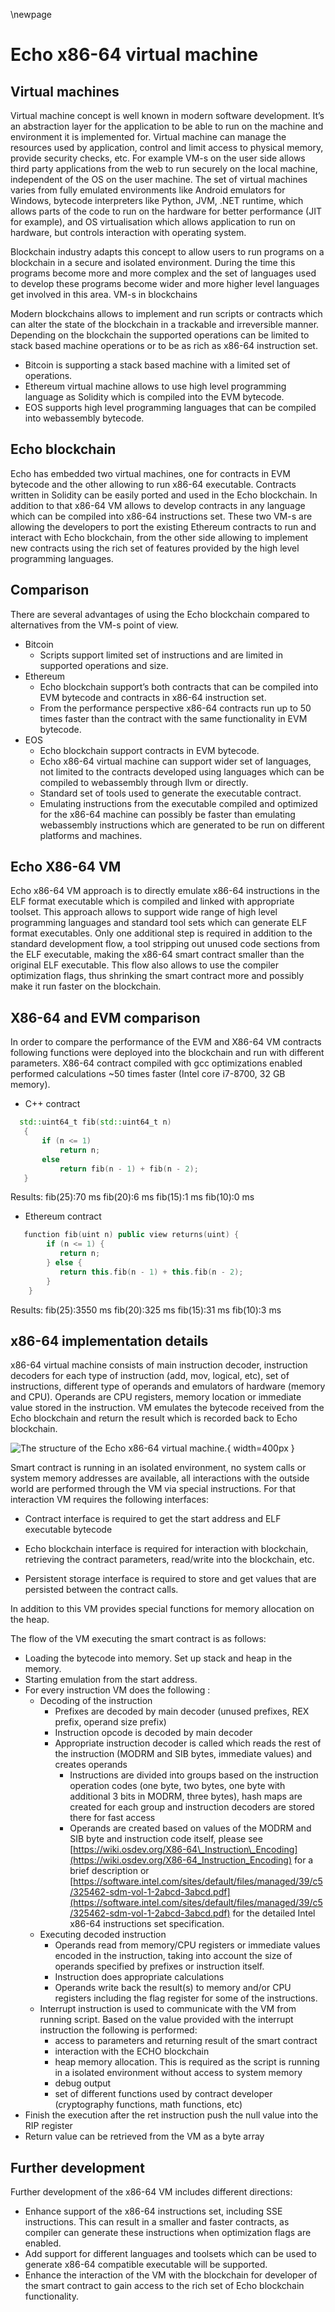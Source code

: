 \newpage

# Echo x86-64 virtual machine




## Virtual machines



Virtual machine concept is well known in modern software development. It’s an abstraction layer for the application to be able to run on the machine and environment it is implemented for.
Virtual machine can manage the resources used by application, control and limit access to physical memory, provide security checks, etc. For example VM-s on the user side allows third party applications from the web to run securely on the local machine, independent of the OS on the user machine. 
The set of virtual machines varies from fully emulated environments like Android emulators for Windows, bytecode interpreters like Python, JVM, .NET runtime, which allows parts of the code to run on the hardware for better performance (JIT for example), and OS virtualisation which allows application to run on hardware, but controls interaction with operating system.

Blockchain industry adapts this concept to allow users to run programs on a blockchain in a secure and isolated environment. During the time this programs become more and more complex and the set of languages used to develop these programs become wider and more higher level languages get involved in this area.
VM-s in blockchains 

Modern blockchains allows to implement and run scripts or contracts which can alter the state of the blockchain in a trackable and irreversible manner. Depending on the blockchain the supported operations can be limited to stack based machine operations or to be as rich as x86-64 instruction set.

* Bitcoin is supporting a stack based machine with a limited set of operations.
* Ethereum virtual machine allows to use high level programming language as Solidity which is compiled into the EVM bytecode.
* EOS supports high level programming languages that can be compiled into webassembly bytecode. 



## Echo blockchain



Echo has embedded two virtual machines, one for contracts in EVM bytecode and the other allowing to run x86-64 executable. Contracts written in Solidity can be easily ported and used in the Echo blockchain. In addition to that x86-64 VM allows to develop contracts in any language which can be compiled into x86-64 instructions set. These two VM-s are allowing the developers to port the existing Ethereum contracts to run and interact with Echo blockchain, from the other side allowing to implement new contracts using the rich set of features provided by the high level programming languages.



## Comparison



There are several advantages of using the Echo blockchain compared to alternatives from the VM-s point of view.

* Bitcoin
    * Scripts support limited set of instructions and are limited in supported operations and size.
* Ethereum
    * Echo blockchain support’s both contracts that can be compiled into EVM bytecode and contracts in x86-64 instruction set.
    * From the performance perspective x86-64 contracts run up to 50 times faster than the contract with the same functionality in EVM bytecode.
* EOS
    * Echo blockchain support contracts in EVM bytecode.
    * Echo x86-64 virtual machine can support wider set of languages, not limited to the contracts developed using languages which can be compiled to webassembly through llvm or directly.
    * Standard set of tools used to generate the executable contract.
    * Emulating instructions from the executable compiled and optimized for the x86-64 machine can possibly be faster than emulating webassembly instructions which are generated to be run on different platforms and machines.



## Echo X86-64 VM



Echo x86-64 VM approach is to directly emulate x86-64 instructions in the ELF format executable which is compiled and linked with appropriate toolset. This approach allows to support wide range of high level programming languages and standard tool sets which can generate ELF format executables.
Only one additional step is required in addition to the standard development flow, a tool stripping out unused code sections from the ELF executable, making the x86-64 smart contract smaller than the original ELF executable.
This flow also allows to use the compiler optimization flags, thus shrinking the smart contract more and possibly make it run faster on the blockchain.



## X86-64 and EVM comparison



In order to compare the performance of the EVM and X86-64 VM contracts following functions were deployed into the blockchain and run with different parameters. X86-64 contract compiled with gcc optimizations enabled performed calculations ~50 times faster (Intel core i7-8700, 32 GB memory). 


* C++ contract

```cpp
  std::uint64_t fib(std::uint64_t n)
   {
       if (n <= 1)
           return n;
       else
           return fib(n - 1) + fib(n - 2);
   }
```

Results:
    fib(25):70 ms
    fib(20):6 ms
    fib(15):1 ms
    fib(10):0 ms



* Ethereum contract


```cpp
   function fib(uint n) public view returns(uint) {
        if (n <= 1) {
           return n;
        } else {
           return this.fib(n - 1) + this.fib(n - 2);
        }
    }
```

Results:
    fib(25):3550 ms
    fib(20):325 ms
    fib(15):31 ms
    fib(10):3 ms



## x86-64 implementation details



x86-64 virtual machine consists of main instruction decoder, instruction decoders for each type of instruction (add, mov, logical, etc), set of instructions, different type of operands and emulators of hardware (memory and CPU). Operands are CPU registers, memory location or immediate value stored in the instruction. VM emulates the bytecode received from the Echo blockchain and return the result which is recorded back to Echo blockchain.



![The structure of the Echo x86-64 virtual machine.](../../../.gitbook/assets/x86-64-structure.png){ width=400px }



Smart contract is running in an isolated environment, no system calls or system memory addresses are available, all interactions with the outside world are performed through the VM via special instructions. For that interaction VM requires the following interfaces:

* Contract interface is required to get the start address and ELF executable bytecode

* Echo blockchain interface is required for interaction with blockchain, retrieving the contract parameters, read/write into the blockchain, etc.

* Persistent storage interface is required to store and get values that are persisted between the contract calls.

In addition to this VM provides special functions for memory allocation on the heap.

The flow of the VM executing the smart contract is as follows:

* Loading the bytecode into memory. Set up stack and heap in the memory.
* Starting emulation from the start address.
* For every instruction VM does the following :
  * Decoding of the instruction 
    * Prefixes are decoded by main decoder \(unused prefixes, REX prefix, operand size prefix\)
    * Instruction opcode is decoded by main decoder 
    * Appropriate instruction decoder is called which reads the rest of the instruction (MODRM and SIB bytes, immediate values) and creates operands 
      * Instructions are divided into groups based on the instruction operation codes (one byte, two bytes, one byte with additional 3 bits in MODRM, three bytes), hash maps are created for each group and instruction decoders are stored there for fast access
      * Operands are created based on values of the MODRM and SIB byte and instruction code itself, please see [https://wiki.osdev.org/X86-64\_Instruction\_Encoding](https://wiki.osdev.org/X86-64_Instruction_Encoding) for a brief description or [https://software.intel.com/sites/default/files/managed/39/c5/325462-sdm-vol-1-2abcd-3abcd.pdf](https://software.intel.com/sites/default/files/managed/39/c5/325462-sdm-vol-1-2abcd-3abcd.pdf) for the detailed Intel x86-64 instructions set specification.
  * Executing decoded instruction 
    * Operands read from memory/CPU registers or immediate values encoded in the instruction, taking into account the size of operands specified by prefixes or instruction itself.
    * Instruction does appropriate calculations 
    * Operands write back the result(s) to memory and/or CPU registers including the flag register for some of the instructions.
  * Interrupt instruction is used to communicate with the VM from running script. Based on the value provided with the interrupt instruction the following is performed: 
    * access to parameters and returning result of the smart contract 
    * interaction with the ECHO blockchain 
    * heap memory allocation. This is required as the script is running in a isolated environment without access to system  memory 
    * debug output 
    * set of different functions used by contract developer (cryptography functions, math functions, etc)
* Finish the execution after the ret instruction push the null value into the RIP register 
* Return value can be retrieved from the VM as a byte array




## Further development



Further development of the x86-64 VM includes different directions:

* Enhance support of the x86-64 instructions set, including SSE instructions. This can result in a smaller and faster contracts, as compiler can generate these instructions when optimization flags are enabled.
* Add support for different languages and toolsets which can be used to generate x86-64 compatible executable will be supported.
* Enhance the interaction of the VM with the blockchain for developer of the smart contract to gain access to the rich set of Echo blockchain functionality.
